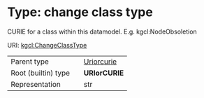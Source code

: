 
# Type: change class type


CURIE for a class within this datamodel. E.g. kgcl:NodeObsoletion

URI: [kgcl:ChangeClassType](http://w3id.org/kgcl/ChangeClassType)

|  |  |  |
| --- | --- | --- |
| Parent type | | [Uriorcurie](types/Uriorcurie.md) |
| Root (builtin) type | | **URIorCURIE** |
| Representation | | str |
